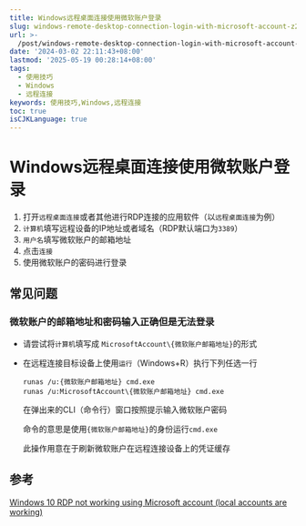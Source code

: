 ```yaml
---
title: Windows远程桌面连接使用微软账户登录
slug: windows-remote-desktop-connection-login-with-microsoft-account-z2kbxxi
url: >-
  /post/windows-remote-desktop-connection-login-with-microsoft-account-z2kbxxi.html
date: '2024-03-02 22:11:43+08:00'
lastmod: '2025-05-19 00:28:14+08:00'
tags:
  - 使用技巧
  - Windows
  - 远程连接
keywords: 使用技巧,Windows,远程连接
toc: true
isCJKLanguage: true
---
```




# Windows远程桌面连接使用微软账户登录

1. 打开`远程桌面连接`或者其他进行RDP连接的应用软件（以`远程桌面连接`为例）
2. `计算机`填写远程设备的IP地址或者域名（RDP默认端口为`3389`）
3. `用户名`填写微软账户的邮箱地址
4. 点击`连接`
5. 使用微软账户的密码进行登录

## 常见问题

### 微软账户的邮箱地址和密码输入正确但是无法登录

* 请尝试将`计算机`填写成 `MicrosoftAccount\{微软账户邮箱地址}`的形式
* 在远程连接目标设备上使用`运行`（Windows+R）执行下列任选一行

  ```
  runas /u:{微软账户邮箱地址} cmd.exe
  runas /u:MicrosoftAccount\{微软账户邮箱地址} cmd.exe
  ```

  在弹出来的CLI（命令行）窗口按照提示输入微软账户密码

  命令的意思是使用`{微软账户邮箱地址}`的身份运行`cmd.exe`

  此操作用意在于刷新微软账户在远程连接设备上的凭证缓存

## 参考

[Windows 10 RDP not working using Microsoft account (local accounts are working)](https://docs.microsoft.com/en-us/answers/questions/369584/windows-10-home-to-pro-upgrade-need-to-update-pers.html)
